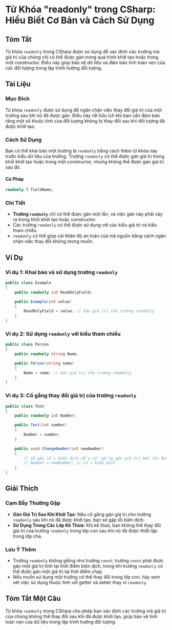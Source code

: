 <!--
Meta Description: # Từ Khóa "readonly" trong CSharp: Hiểu Biết Cơ Bản và Cách Sử Dụng ## Tóm Tắt Từ khóa `readonly` trong CSharp được sử dụng để xác định các trường mà ...
Meta Keywords: readonly, trường, trong, giá, trị
-->

# Từ Khóa "readonly" trong CSharp: Hiểu Biết Cơ Bản và Cách Sử Dụng

## Tóm Tắt
Từ khóa `readonly` trong CSharp được sử dụng để xác định các trường mà giá trị của chúng chỉ có thể được gán trong quá trình khởi tạo hoặc trong một constructor. Điều này giúp bảo vệ dữ liệu và đảm bảo tính toàn vẹn của các đối tượng trong lập trình hướng đối tượng.

## Tài Liệu
### Mục Đích
Từ khóa `readonly` được sử dụng để ngăn chặn việc thay đổi giá trị của một trường sau khi nó đã được gán. Điều này rất hữu ích khi bạn cần đảm bảo rằng một số thuộc tính của đối tượng không bị thay đổi sau khi đối tượng đã được khởi tạo.

### Cách Sử Dụng
Bạn có thể khai báo một trường là `readonly` bằng cách thêm từ khóa này trước kiểu dữ liệu của trường. Trường `readonly` có thể được gán giá trị trong khối khởi tạo hoặc trong một constructor, nhưng không thể được gán giá trị sau đó.

#### Cú Pháp
```csharp
readonly T fieldName;
```

### Chi Tiết
- **Trường `readonly`** chỉ có thể được gán một lần, và việc gán này phải xảy ra trong khối khởi tạo hoặc constructor.
- Các trường `readonly` có thể được sử dụng với các kiểu giá trị và kiểu tham chiếu.
- `readonly` có thể giúp cải thiện độ an toàn của mã nguồn bằng cách ngăn chặn việc thay đổi không mong muốn.

## Ví Dụ
### Ví dụ 1: Khai báo và sử dụng trường `readonly`
```csharp
public class Example
{
    public readonly int ReadOnlyField;

    public Example(int value)
    {
        ReadOnlyField = value; // Gán giá trị cho trường readonly
    }
}
```

### Ví dụ 2: Sử dụng `readonly` với kiểu tham chiếu
```csharp
public class Person
{
    public readonly string Name;

    public Person(string name)
    {
        Name = name; // Gán giá trị cho trường readonly
    }
}
```

### Ví dụ 3: Cố gắng thay đổi giá trị của trường `readonly`
```csharp
public class Test
{
    public readonly int Number;

    public Test(int number)
    {
        Number = number;
    }

    public void ChangeNumber(int newNumber)
    {
        // Sẽ gây lỗi biên dịch nếu cố gắng gán giá trị mới cho Number
        // Number = newNumber; // Lỗi biên dịch
    }
}
```

## Giải Thích
### Cạm Bẫy Thường Gặp
- **Gán Giá Trị Sau Khi Khởi Tạo:** Nếu cố gắng gán giá trị cho trường `readonly` sau khi nó đã được khởi tạo, bạn sẽ gặp lỗi biên dịch.
- **Sử Dụng Trong Các Lớp Kế Thừa:** Khi kế thừa, bạn không thể thay đổi giá trị của trường `readonly` trong lớp con sau khi nó đã được thiết lập trong lớp cha.

### Lưu Ý Thêm
- Trường `readonly` không giống như trường `const`; trường `const` phải được gán một giá trị tĩnh tại thời điểm biên dịch, trong khi trường `readonly` có thể được gán một giá trị tại thời điểm chạy.
- Nếu muốn sử dụng một trường có thể thay đổi trong lớp con, hãy xem xét việc sử dụng thuộc tính với getter và setter thay vì `readonly`.

## Tóm Tắt Một Câu
Từ khóa `readonly` trong CSharp cho phép bạn xác định các trường mà giá trị của chúng không thể thay đổi sau khi đã được khởi tạo, giúp bảo vệ tính toàn vẹn của dữ liệu trong lập trình hướng đối tượng.